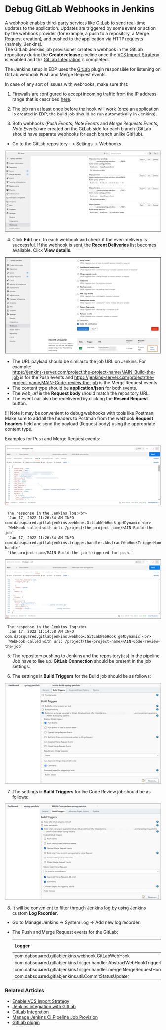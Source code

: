 # Debug GitLab Webhooks in Jenkins

A webhook enables third-party services like GitLab to send real-time updates to the application. Updates are triggered by some event or action by the webhook provider (for example, a push to a repository, a Merge Request creation), and pushed to the application via HTTP requests (namely, Jenkins).<br>
The GitLab Jenkins job provisioner creates a webhook in the GitLab repository during the **Create release** pipeline once the [VCS Import Strategy](import-strategy.md) is enabled and the [GitLab Integration](gitlab-integration.md) is completed.

The Jenkins setup in EDP uses the [GitLab](https://plugins.jenkins.io/gitlab-plugin/) plugin responsible for listening on GitLab webhook Push and Merge Request events.

In case of any sort of issues with webhooks, make sure that:

1. Firewalls are configured to accept incoming traffic from the IP address range that is described [here](https://docs.gitlab.com/ee/user/gitlab_com/#ip-range).

2. The job ran at least once before the hook will work (once an application is created in EDP, the build job should be run automatically in Jenkins).

3. Both webhooks (_Push Events, Note Events_ and _Merge Requests Events, Note Events_) are created on the GitLab side for each branch (GitLab should have separate webhooks for each branch unlike GitHub).
  * Go to the GitLab repository - > Settings -> Webhooks

  ![webhook](../assets/operator-guide/gitlab-webhooks1.png "webhook")

4. Click **Edit** next to each webhook and check if the event delivery is successful. If the webhook is sent, the **Recent Deliveries** list becomes available. Click **View details**.

  ![webhook](../assets/operator-guide/gitlab-webhooks2.png "webhook")

  * The URL payload should be similar to the job URL on Jenkins. For example:<br>
  https://jenkins-server.com/project/the-project-name/MAIN-Build-the-job is for the Push events and https://jenkins-server.com/project/the-project-name/MAIN-Code-review-the-job is the Merge Request events.
  * The content type should be **application/json** for both events.
  * The *web_url* in the **Request body** should match the repository URL.
  * The event can also be redelivered by clicking the **Resend Request** button.

  !!! Note
      It may be convenient to debug webhooks with tools like Postman.<br>
      Make sure to add all the headers to Postman from the webhook **Request headers** field and send the payload (Request body) using the appropriate content type.<br>

   Examples for Push and Merge Request events:

  ![webhook](../assets/operator-guide/gitlab-webhooks-postman1.png "webhook")

     The response in the Jenkins log:<br>
     `Jan 17, 2022 11:26:34 AM INFO com.dabsquared.gitlabjenkins.webhook.GitLabWebHook getDynamic`<br>
     `WebHook called with url: /project/the-project-name/MAIN-Build-the-job`
     `Jan 17, 2022 11:26:34 AM INFO com.dabsquared.gitlabjenkins.trigger.handler.AbstractWebHookTriggerHandler handle`
     `the-project-name/MAIN-Build-the-job triggered for push.`

  ![webhook](../assets/operator-guide/gitlab-webhooks-postman2.png "webhook")

     The response in the Jenkins log:<br>
     `Jan 17, 2022 11:14:58 AM INFO com.dabsquared.gitlabjenkins.webhook.GitLabWebHook getDynamic`<br>
     `WebHook called with url: /project/the-project-name/MAIN-Code-review-the-job`

5. The repository pushing to Jenkins and the repository(ies) in the pipeline Job have to line up. **GitLab Connection** should be present in the job settings.

6. The settings in **Build Triggers** for the Build job should be as follows:

  ![webhook](../assets/operator-guide/gitlab-webhooks3.png "webhook")

7. The settings in **Build Triggers** for the Code Review job should be as follows:

  ![webhook](../assets/operator-guide/gitlab-webhooks4.png "webhook")

8. It will be convenient to filter through Jenkins log by using Jenkins custom **Log Recorder**.
  * Go to Manage Jenkins -> System Log -> Add new log recorder.
  * The Push and Merge Request events for the GitLab:

    | Logger | Log Level |
    | ------ | --------- |
    | com.dabsquared.gitlabjenkins.webhook.GitLabWebHook | ALL |
    | com.dabsquared.gitlabjenkins.trigger.handler.AbstractWebHookTriggerHandler | ALL |
    | com.dabsquared.gitlabjenkins.trigger.handler.merge.MergeRequestHookTriggerHandlerImpl | ALL |
    | com.dabsquared.gitlabjenkins.util.CommitStatusUpdater | ALL |

### Related Articles

* [Enable VCS Import Strategy](import-strategy.md)
* [Jenkins integration with GitLab](https://docs.gitlab.com/ee/integration/jenkins.html)
* [GitLab Integration](gitlab-integration.md)
* [Manage Jenkins CI Pipeline Job Provision](manage-jenkins-ci-job-provision.md)
* [GitLab plugin](https://plugins.jenkins.io/gitlab-plugin/)
